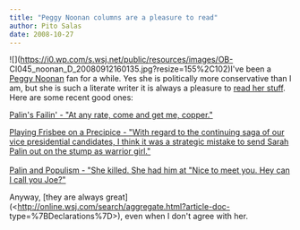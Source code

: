 ```yaml
---
title: "Peggy Noonan columns are a pleasure to read"
author: Pito Salas
date: 2008-10-27
---
```




![](https://i0.wp.com/s.wsj.net/public/resources/images/OB-
CI045_noonan_D_20080912160135.jpg?resize=155%2C102)I've been a [Peggy
Noonan](<http://online.wsj.com/public/page/peggy-noonan.html>) fan for a
while. Yes she is politically more conservative than I am, but she is such a
literate writer it is always a pleasure to [read her
stuff](<http://www.peggynoonan.com/archive.php?archive=2>). Here are some
recent good ones:

[Palin's Failin' - "At any rate, come and get me,
copper."](<http://online.wsj.com/article/SB122419210832542317.html>)

[Playing Frisbee on a Precipice - "With regard to the continuing saga of our
vice presidential candidates, I think it was a strategic mistake to send Sarah
Palin out on the stump as warrior girl."  
](<http://online.wsj.com/article/SB122359863551021415.html>)  
[Palin and Populism - "She killed. She had him at "Nice to meet you. Hey can I
call you Joe?"](<http://online.wsj.com/article/SB122300786229301597.html>)

Anyway, [they are always
great](<http://online.wsj.com/search/aggregate.html?article-doc-
type=%7BDeclarations%7D>), even when I don't agree with her.



